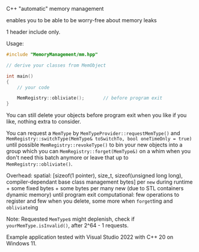 C++ "automatic" memory management

enables you to be able to be worry-free about memory leaks

1 header include only.

Usage:

```C++
#include "MemoryManagement/mm.hpp"

// derive your classes from MemObject

int main()
{
	// your code

	MemRegistry::obliviate();		// before program exit
}
```

You can still delete your objects before program exit when you like if you like, nothing extra to consider.

You can request a `MemType` by `MemTypeProvider::requestMemType()` and `MemRegistry::switchType(MemType& toSwitchTo, bool oneTimeOnly = true)` until possible `MemRegistry::revokeType()` to bin your new objects into a group which you can `MemRegistry::forget(MemType&)` on a whim when you don't need this batch anymore or leave that up to `MemRegistry::obliviate()`.

Overhead:
spatial:
[sizeof(1 pointer), size_t, sizeof(unsigned long long), compiler-dependant base class management bytes] per `new` during runtime + some fixed bytes + some bytes per many new (due to STL containers dynamic memory) until program exit
computational:
few operations to register and few when you delete, some more when `forget`ting and `obliviate`ing

Note:
Requested `MemType`s might deplenish, check if `yourMemType.isInvalid()`, after 2^64 - 1 requests.


Example application tested with Visual Studio 2022 with C++ 20 on Windows 11.
